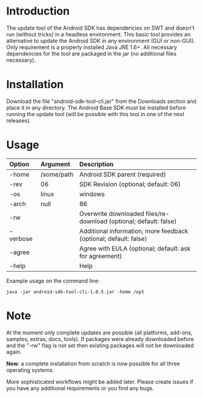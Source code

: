 # Introduction #

The update tool of the Android SDK has dependencies on SWT and doesn't run (without tricks) in a headless environment. This basic tool provides an alternative to update the Android SDK in any environment (GUI or non-GUI). Only requirement is a properly installed Java JRE 1.6+. All necessary dependencies for the tool are packaged in the jar (no additional files necessary).


# Installation #

Download the file "android-sdk-tool-cli.jar" from the Downloads section and place it in any directory. The Android Base SDK must be installed before running the update tool (will be possible with this tool in one of the next releases).


# Usage #

| Option | Argument | Description |
|:-------|:---------|:------------|
| -home | /some/path | Android SDK parent (required) |
| -rev | 06 | SDK Revision (optional; default: 06) |
| -os | linux|windows|mac | Operating system (optional; default: operating system of this machine) |
| -arch | null|86 | Architecture (optional; default: null; for mac and linux will be set automatically to '86') |
| -rw |  | Overwrite downloaded files/re-download (optional; default: false) |
| -verbose |  | Additional information, more feedback (optional; default: false) |
| -agree |  | Agree with EULA (optional; default: ask for agreement) |
| -help |  | Help |

Example usage on the command line:

```
java -jar android-sdk-tool-cli-1.0.5.jar -home /opt
```


# Note #

At the moment only complete updates are possible (all platforms, add-ons, samples, extras, docs, tools). If packages were already downloaded before and the "-rw" flag is not set then existing packages will not be downloaded again.

**New**: a complete installation from scratch is now possible for all three operating systems.

More sophisticated workflows might be added later. Please create issues if you have any additional requirements or you find any bugs.